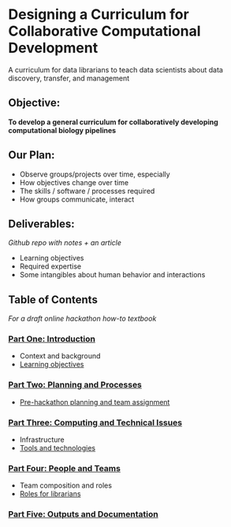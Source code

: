 # Designing a Curriculum for Collaborative Computational Development
A curriculum for data librarians to teach data scientists about data discovery, transfer, and management

## Objective:
__To develop a general curriculum for collaboratively developing computational biology pipelines__
## Our Plan:
* Observe groups/projects over time, especially
* How objectives change over time
* The skills / software / processes required
* How groups communicate, interact

## Deliverables:
_Github repo with notes + an article_
* Learning objectives
* Required expertise
* Some intangibles about human behavior and interactions

## Table of Contents
_For a draft online hackathon how-to textbook_
### [Part One: Introduction](https://github.com/NCBI-Hackathons/Librarian_led_Data_Scientist_training/blob/master/introduction.md)
* Context and background
* [Learning objectives](https://github.com/NCBI-Hackathons/Librarian_led_Data_Scientist_training/blob/master/learning%20objectives.md)

### [Part Two: Planning and Processes](https://github.com/NCBI-Hackathons/Librarian_led_Data_Scientist_training/blob/master/process.md)
* [Pre-hackathon planning and team assignment](https://github.com/NCBI-Hackathons/Librarian_led_Data_Scientist_training/blob/master/social%20issues.md)

### [Part Three: Computing and Technical Issues](https://github.com/NCBI-Hackathons/Librarian_led_Data_Scientist_training/blob/master/technological%20issues.md)
* Infrastructure
* [Tools and technologies](tools.md)

### [Part Four: People and Teams](https://github.com/NCBI-Hackathons/Librarian_led_Data_Scientist_training/blob/master/outputs.md)
* Team composition and roles
* [Roles for librarians](https://github.com/NCBI-Hackathons/Librarian_led_Data_Scientist_training/blob/master/unique%20roles%20for%20librarians.md)

### [Part Five: Outputs and Documentation](https://github.com/NCBI-Hackathons/Librarian_led_Data_Scientist_training/blob/master/outputs.md)
